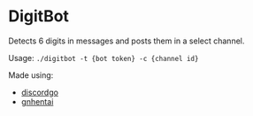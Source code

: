 # DigitBot

Detects 6 digits in messages and posts them in a select channel.

Usage: `./digitbot -t {bot token} -c {channel id}`

Made using:

- [discordgo](https://github.com/bwmarrin/discordgo)
- [gnhentai](https://github.com/tdakkota/gnhentai)
